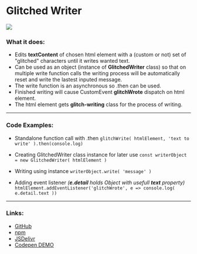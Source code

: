 # Glitched Writer
[![](https://data.jsdelivr.com/v1/package/npm/glitched-writer/badge)](https://www.jsdelivr.com/package/npm/glitched-writer)

### What it does:

- Edits **textContent** of chosen html element with a (custom or not) set of "glitched" characters until it writes wanted text.
- Can be used as an object (instance of **GlitchedWriter** class) so that on multiple write function calls the writing process will be automatically reset and write the lastest inputed message.
- The write function is an asynchronous so .then can be used.
- Finished writing will cause CustomEvent **glitchWrote** dispatch on html element.
- The html element gets **glitch-writing** class for the process of writing.

------------

### Code Examples:
- Standalone function call with .then
`glitchWrite( htmlElement, 'text to write' ).then(console.log)`

- Creating GlitchedWriter class instance for later use
`const writerObject = new GlitchedWriter( htmlElement )`

- Writing using instance
`writerObject.write( 'message' )`

- Adding event listener *(**e.detail** holds Object with usefull **text** property)*
`htmlElement.addEventListener('glitchWrote', e => console.log( e.detail.text ))`

------------

### Links:

- [GitHub](https://github.com/thetarnav/glitched-writer "GitHub")
- [npm](https://www.npmjs.com/package/glitched-writer "npm")
- [JSDelivr](https://www.jsdelivr.com/package/npm/glitched-writer "JSDelivr")
- [Codepen DEMO](https://codepen.io/thetarnav/pen/MWWyPzY "Codepen DEMO")